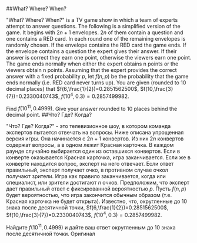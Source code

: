 ##What? Where? When?

"What? Where? When?" is a TV game show in which a team of experts attempt to answer questions. The following is a simplified version of the game.
It begins with $2n+1$ envelopes. $2n$ of them contain a question and one contains a RED card.
In each round one of the remaining envelopes is randomly chosen. If the envelope contains the RED card the game ends. If the envelope contains a question the expert gives their answer. If their answer is correct they earn one point, otherwise the viewers earn one point. The game ends normally when either the expert obtains n points or the viewers obtain n points.
Assuming that the expert provides the correct answer with a fixed probability $p$, let $f(n,p)$ be the probability that the game ends normally (i.e. RED card never turns up).
You are given (rounded to 10 decimal places) that
$f(6,\frac{1}{2})=0.2851562500$,
$f(10,\frac{3}{7})=0.2330040743$,
$f(10^4,0.3)=0.2857499982$.

Find $f(10^{11},0.4999)$. Give your answer rounded to 10 places behind the decimal point.
##Что? Где? Когда?

"Что? Где? Когда?" - это телевизионное шоу, в котором команда экспертов пытается отвечать на вопросы. Ниже описана упрощенная версия игры.
Она начинается с $2n+1$ конвертов. Из них $2n$ конвертов содержат вопросы, а в одном лежит Красная карточка.
В каждом раунде случайно выбирается один из оставшихся конвертов. Если в конверте оказывается Красная карточка, игра заканчивается. Если же в конверте находится вопрос, эксперт на него отвечает. Если ответ правильный, эксперт получает очко, в противном случае очкол получают зрители. Игра как правило заканчивается, когда или специалист, или зрители достигают $n$ очков.
Предположим, что эксперт дает правильный ответ с фиксированной вероятностью $p$. Пусть $f(n,p)$ будет вероятностью, что игра закончится обычным образом (т.е. Красная карточка не будет открыта).
Известно, что, округленные до 10 знака после десятичной точки, 
$f(6,\frac{1}{2})=0.2851562500$,
$f(10,\frac{3}{7})=0.2330040743$,
$f(10^4,0.3)=0.2857499982$.

Найдите $f(10^{11},0.4999)$ и дайте ваш ответ округленным до 10 знака после десятичной точки. Оригинал
